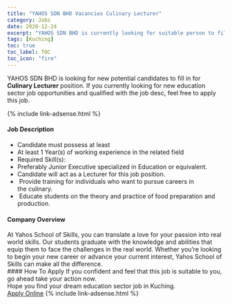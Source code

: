 ```yaml
---
title: "YAHOS SDN BHD Vacancies Culinary Lecturer" 
category: Jobs 
date: 2020-12-24 
excerpt: "YAHOS SDN BHD is currently looking for suitable person to fill in the Culinary Lecturer which positioned at Kuching" 
tags: [Kuching] 
toc: true 
toc_label: TOC 
toc_icon: "fire" 
--- 
```


<p>YAHOS SDN BHD is looking for new potential candidates to fill in for <b>Culinary Lecturer</b> position. If you currently looking for new education sector job opportunities and qualified with the job desc, feel free to apply this job.
</p>{% include link-adsense.html %} 
 <div><div><div><h4>Job Description</h4></div></div><div><div><span><div><ul><li>Candidate must possess at least</li><li>At least 1 Year(s) of working experience in the related field</li><li>Required Skill(s):</li><li>Preferably Junior Executive specialized in Education or equivalent.</li><li>Candidate will act as a Lecturer for this job position.</li><li>&#160;Provide training for individuals who want to pursue careers in the&#160;culinary.</li><li>&#160;Educate students on the theory and practice of food preparation and production.</li></ul></div></span></div></div></div> 
<div><div><div><h4>Company Overview</h4></div></div><div><div><span><div><div>At Yahos School of Skills, you can translate a love for your passion into real world skills. Our students graduate with the knowledge and abilities that equip them to face the challenges in the real world. Whether you&#8217;re looking to begin your new career or advance your current interest, Yahos School of Skills can make all the difference.</div></div></span></div></div></div> 
#### How To Apply 
If you confident and feel that this job is suitable to you, go ahead take your action now. <br/> 
Hope you find your dream education sector job in Kuching. <br/> 
<a href="https://www.jobstreet.com.my/en/job/culinary-lecturer-4444121?jobId=jobstreet-my-job-4444121&sectionRank=4&token=0~5eaa494b-1720-4b23-8b84-50f5194e8046&fr=SRP%20View%20In%20New%20Ta" class="btn btn--info" target="_blank" rel="nofollow noopenner">Apply Online</a> 
{% include link-adsense.html %} 